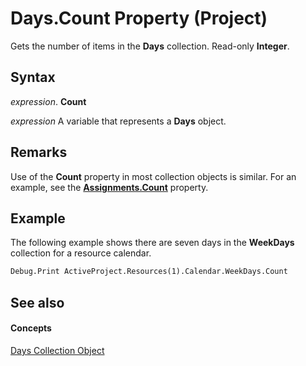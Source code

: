 
# Days.Count Property (Project)

Gets the number of items in the  **Days** collection. Read-only **Integer**.


## Syntax

 _expression_. **Count**

 _expression_ A variable that represents a **Days** object.


## Remarks

Use of the  **Count** property in most collection objects is similar. For an example, see the **[Assignments.Count](de8cee7b-a471-4c3f-2965-de6c3d47dda5.md)** property.


## Example

The following example shows there are seven days in the  **WeekDays** collection for a resource calendar.


```vb
Debug.Print ActiveProject.Resources(1).Calendar.WeekDays.Count
```


## See also


#### Concepts


[Days Collection Object](ac9cc007-a318-c9a8-2e6c-c4834a52d5c2.md)